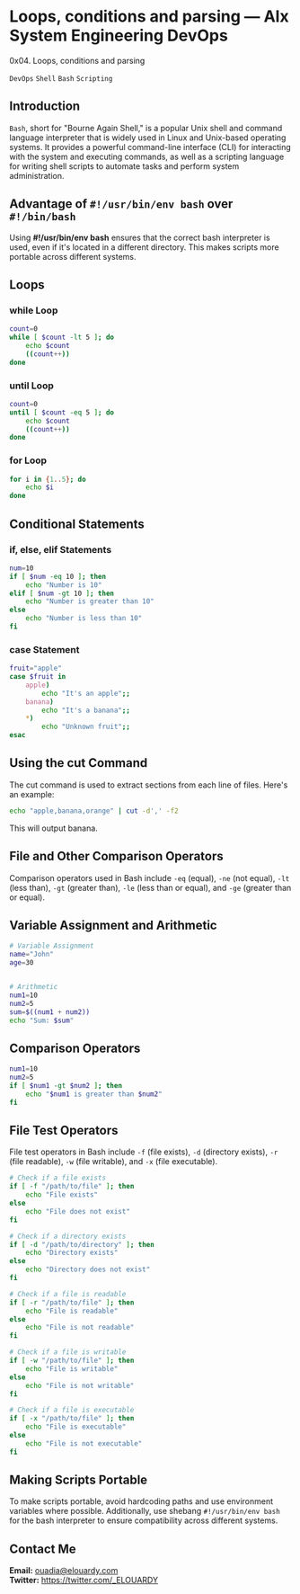 # Loops, conditions and parsing — Alx System Engineering DevOps
0x04. Loops, conditions and parsing

```DevOps```
```Shell```
```Bash```
```Scripting```

## Introduction
```Bash```, short for "Bourne Again Shell," is a popular Unix shell and command language interpreter that is widely used in Linux and Unix-based operating systems. It provides a powerful command-line interface (CLI) for interacting with the system and executing commands, as well as a scripting language for writing shell scripts to automate tasks and perform system administration.

## Advantage of `#!/usr/bin/env bash` over `#!/bin/bash`
Using **#!/usr/bin/env bash** ensures that the correct bash interpreter is used, even if it's located in a different directory. This makes scripts more portable across different systems.

## Loops
### while Loop
```bash
count=0
while [ $count -lt 5 ]; do
    echo $count
    ((count++))
done
```
### until Loop
```bash
count=0
until [ $count -eq 5 ]; do
    echo $count
    ((count++))
done
```
### for Loop
```bash
for i in {1..5}; do
    echo $i
done
```
## Conditional Statements
### **if**, **else**, **elif** Statements
```bash
num=10
if [ $num -eq 10 ]; then
    echo "Number is 10"
elif [ $num -gt 10 ]; then
    echo "Number is greater than 10"
else
    echo "Number is less than 10"
fi
```
### case Statement
```bash
fruit="apple"
case $fruit in
    apple)
        echo "It's an apple";;
    banana)
        echo "It's a banana";;
    *)
        echo "Unknown fruit";;
esac
```
## Using the cut Command
The cut command is used to extract sections from each line of files. Here's an example:

```bash
echo "apple,banana,orange" | cut -d',' -f2
```
This will output banana.

## File and Other Comparison Operators
Comparison operators used in Bash include `-eq` (equal), `-ne` (not equal), `-lt` (less than), `-gt` (greater than), `-le` (less than or equal), and `-ge` (greater than or equal).


## Variable Assignment and Arithmetic
```bash
# Variable Assignment
name="John"
age=30


# Arithmetic
num1=10
num2=5
sum=$((num1 + num2))
echo "Sum: $sum"
```
## Comparison Operators
```bash
num1=10
num2=5
if [ $num1 -gt $num2 ]; then
    echo "$num1 is greater than $num2"
fi
```
## File Test Operators
File test operators in Bash include `-f` (file exists), `-d` (directory exists), `-r` (file readable), `-w` (file writable), and `-x` (file executable).

```bash
# Check if a file exists
if [ -f "/path/to/file" ]; then
    echo "File exists"
else
    echo "File does not exist"
fi

# Check if a directory exists
if [ -d "/path/to/directory" ]; then
    echo "Directory exists"
else
    echo "Directory does not exist"
fi

# Check if a file is readable
if [ -r "/path/to/file" ]; then
    echo "File is readable"
else
    echo "File is not readable"
fi

# Check if a file is writable
if [ -w "/path/to/file" ]; then
    echo "File is writable"
else
    echo "File is not writable"
fi

# Check if a file is executable
if [ -x "/path/to/file" ]; then
    echo "File is executable"
else
    echo "File is not executable"
fi
```

## Making Scripts Portable
To make scripts portable, avoid hardcoding paths and use environment variables where possible. Additionally, use shebang `#!/usr/bin/env bash` for the bash interpreter to ensure compatibility across different systems.

## Contact Me
**Email:** ouadia@elouardy.com \
**Twitter:** https://twitter.com/_ELOUARDY

